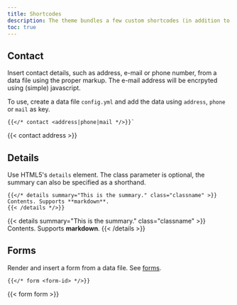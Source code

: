 ```yaml
---
title: Shortcodes
description: The theme bundles a few custom shortcodes (in addition to those [provided natively](https://gohugo.io/content-management/shortcodes/#use-hugos-built-in-shortcodes) by Hugo).
toc: true
---
```


## Contact

Insert contact details, such as address, e-mail or phone number, from a data file using the proper markup.
The e-mail address will be encrpyted using (simple) javascript.

To use, create a data file `config.yml` and add the data using `address`, `phone` or `mail` as key.

```
{{</* contact <address|phone|mail */>}}`
```

{{< contact address >}}

## Details

Use HTML5's `details` element. The class parameter is optional, the summary can also be specified as a shorthand.

```
{{</* details summary="This is the summary." class="classname" >}}
Contents. Supports **markdown**.
{{< /details */>}}
```

{{< details summary="This is the summary." class="classname" >}}
Contents. Supports **markdown**.
{{< /details >}}

## Forms

Render and insert a form from a data file. See [forms](forms).

```
{{</* form <form-id> */>}}
```

{{< form form >}}